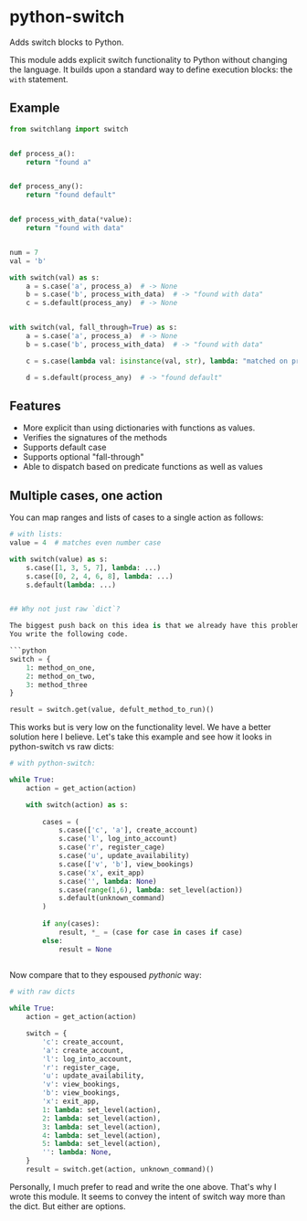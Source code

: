 # python-switch

Adds switch blocks to Python.

This module adds explicit switch functionality to Python 
without changing the language. It builds upon a standard
way to define execution blocks: the `with` statement.

## Example

```python
from switchlang import switch


def process_a():
    return "found a"


def process_any():
    return "found default"


def process_with_data(*value):
    return "found with data"


num = 7
val = 'b'

with switch(val) as s:
    a = s.case('a', process_a)  # -> None
    b = s.case('b', process_with_data)  # -> "found with data"
    c = s.default(process_any)  # -> None


with switch(val, fall_through=True) as s:
    a = s.case('a', process_a)  # -> None
    b = s.case('b', process_with_data)  # -> "found with data"

    c = s.case(lambda val: isinstance(val, str), lambda: "matched on predicate")  # -> "matched on predicate"

    d = s.default(process_any)  # -> "found default"
``` 

## Features

* More explicit than using dictionaries with functions as values.
* Verifies the signatures of the methods
* Supports default case
* Supports optional "fall-through"
* Able to dispatch based on predicate functions as well as values

## Multiple cases, one action

You can map ranges and lists of cases to a single action as follows:

```python
# with lists:
value = 4  # matches even number case

with switch(value) as s:
    s.case([1, 3, 5, 7], lambda: ...)
    s.case([0, 2, 4, 6, 8], lambda: ...)
    s.default(lambda: ...)


## Why not just raw `dict`?

The biggest push back on this idea is that we already have this problem solved.
You write the following code.

```python
switch = {
    1: method_on_one,
    2: method_on_two,
    3: method_three
}

result = switch.get(value, defult_method_to_run)()
```

This works but is very low on the functionality level. We have a better solution here 
I believe. Let's take this example and see how it looks in python-switch vs raw dicts:

```python
# with python-switch:

while True:
    action = get_action(action)

    with switch(action) as s:
        
        cases = (
            s.case(['c', 'a'], create_account)
            s.case('l', log_into_account)
            s.case('r', register_cage)
            s.case('u', update_availability)
            s.case(['v', 'b'], view_bookings)
            s.case('x', exit_app)
            s.case('', lambda: None)
            s.case(range(1,6), lambda: set_level(action))
            s.default(unknown_command)
        )
        
        if any(cases):
            result, *_ = (case for case in cases if case)
        else:
            result = None
    
```

Now compare that to they espoused *pythonic* way:

```python
# with raw dicts

while True:
    action = get_action(action)

    switch = {
        'c': create_account,
        'a': create_account,
        'l': log_into_account,
        'r': register_cage,
        'u': update_availability,
        'v': view_bookings,
        'b': view_bookings,
        'x': exit_app,
        1: lambda: set_level(action),
        2: lambda: set_level(action),
        3: lambda: set_level(action),
        4: lambda: set_level(action),
        5: lambda: set_level(action),
        '': lambda: None,
    }
    result = switch.get(action, unknown_command)()
```

Personally, I much prefer to read and write the one above. That's why I wrote this module.
It seems to convey the intent of switch way more than the dict. But either are options.
